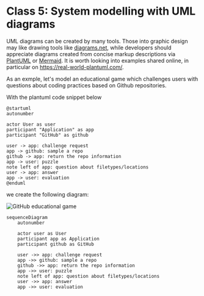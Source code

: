 # Class 5: System modelling with UML diagrams

UML diagrams can be created by many tools. Those into graphic design may like drawing tools like [diagrams.net](https://www.diagrams.net/), 
while developers should appreciate diagrams created from concise markup descriptions via [PlantUML](https://plantuml.com/) or [Mermaid](https://mermaid.js.org/).
It is worth looking into examples shared online, in particular on https://real-world-plantuml.com/.


As an exmple, let's model an educational game which challenges users with questions about coding practices based on Github repositories.

With the plantuml code snippet below

```plantuml
@startuml
autonumber

actor User as user
participant "Application" as app
participant "GitHub" as github

user -> app: challenge request
app -> github: sample a repo
github -> app: return the repo information
app -> user: puzzle
note left of app: question about filetypes/locations
user -> app: answer
app -> user: evaluation
@enduml
```
we create the following diagram:

![GitHub educational game](http://www.plantuml.com/plantuml/proxy?cache=no&src=https://raw.githubusercontent.com/maciejskorski/software_engineering/main/docs/figures/diagrams/game_github.iuml)


```mermaid
sequenceDiagram
    autonumber

    actor user as User
    participant app as Application
    participant github as GitHub

    user ->> app: challenge request
    app ->> github: sample a repo
    github ->> app: return the repo information
    app ->> user: puzzle
    note left of app: question about filetypes/locations
    user ->> app: answer
    app ->> user: evaluation
```

